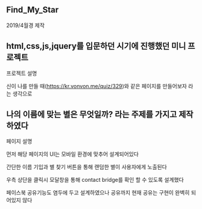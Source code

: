 Find_My_Star
-----------------
2019/4월경 제작

html,css,js,jquery를 입문하던 시기에 진행했던 미니 프로젝트
-----------------
프로젝트 설명

신이 나를 만들 때(https://kr.vonvon.me/quiz/329)와 같은 페이지를 만들어보자 라는 생각으로

나의 이름에 맞는 별은 무엇일까? 라는 주제를 가지고 제작하였다
-----------------
페이지 설명

먼저 해당 페이지의 UI는 모바일 환경에 맞추어 설계되어있다

간단한 이름 기입과 별 찾기 버튼을 통해 랜덤한 별이 사용자에게 노출된다

우측 상단을 클릭시 모달창을 통해 contact bridge를 확인 할 수 있도록 설계했다

페이스북 공유기능도 염두에 두고 설계하였으나 공유까지 현재 공유는 구현이 완벽히 되어있지 않다